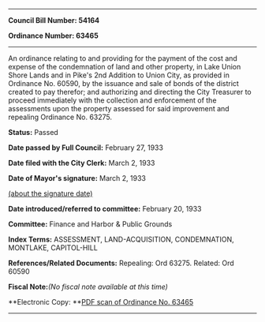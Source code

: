 

********

**Council Bill Number: 54164**
   
**Ordinance Number: 63465**
********

 An ordinance relating to and providing for the payment of the cost and expense of the condemnation of land and other property, in Lake Union Shore Lands and in Pike's 2nd Addition to Union City, as provided in Ordinance No. 60590, by the issuance and sale of bonds of the district created to pay therefor; and authorizing and directing the City Treasurer to proceed immediately with the collection and enforcement of the assessments upon the property assessed for said improvement and repealing Ordinance No. 63275.

**Status:** Passed
   
**Date passed by Full Council:** February 27, 1933
   
**Date filed with the City Clerk:** March 2, 1933
   
**Date of Mayor's signature:** March 2, 1933
   
[(about the signature date)](/~public/approvaldate.htm)
   
   
   
**Date introduced/referred to committee:** February 20, 1933
   
**Committee:** Finance and Harbor & Public Grounds
   
   
**Index Terms:** ASSESSMENT, LAND-ACQUISITION, CONDEMNATION, MONTLAKE, CAPITOL-HILL

**References/Related Documents:** Repealing: Ord 63275. Related: Ord 60590

**Fiscal Note:**_(No fiscal note available at this time)_

**Electronic Copy: **[PDF scan of Ordinance No. 63465](/~archives/Ordinances/Ord_63465.pdf)

********

